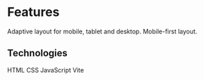 # Features

Adaptive layout for mobile, tablet and desktop.
Mobile-first layout.

## Technologies

HTML
CSS
JavaScript
Vite

